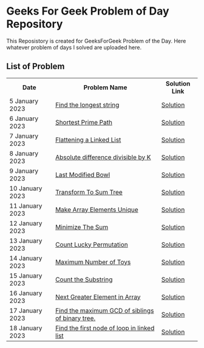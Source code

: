 <h1>Geeks For Geek Problem of Day Repository</h1>
<p>
This Reposistory is created for GeeksForGeek Problem of the Day. Here whatever problem of days I
solved are uploaded here. 
</p>
<h2>List of Problem</h2>
<table>
<tr>
<th>Date</th>
<th>Problem Name</th>
<th>Solution Link</th>
</tr>
<tr>
<td>5 January 2023</td>
<td><a href="https://practice.geeksforgeeks.org/problems/8d157f11af5416087251513cfc38ffc4d23be308/1">Find the longest string</a></td>
<td><a href="https://github.com/pratikvairat/Problem_Of_Day_GFG/blob/main/LongestString.cpp">Solution</td>
<tr>

<td>6 January 2023</td>
<td><a href="https://practice.geeksforgeeks.org/problems/1646a9b5169d7571cf672f2a31533af083d1f479/1">Shortest Prime Path</a></td>
<td><a href="https://github.com/pratikvairat/Problem_Of_Day_GFG/blob/main/Shortest_Prime_Path.cpp">Solution</td>
</tr>
<tr>
<td>7 January 2023</td>
<td><a href="https://practice.geeksforgeeks.org/problems/da62a798bca208c7a678c133569c3dc7f5b73500/1">Flattening a Linked List</a></td>
<td><a href="https://github.com/pratikvairat/Problem_Of_Day_GFG/blob/main/Flatten_A_Linked_List.cpp">Solution</a></td>
</tr>
<tr>
<td>8 January 2023</td>
<td><a href="https://practice.geeksforgeeks.org/problems/e0059183c88ab680b2f73f7d809fb8056fe9dc43/1">Absolute difference divisible by K</a></td>
<td><a href="https://github.com/pratikvairat/Problem_Of_Day_GFG/blob/main/Absolute_Diff_Divisiable_By_K.cpp">Solution</a></td>
</tr>
<tr>
<td>9 January 2023</td>
<td><a href="https://practice.geeksforgeeks.org/problems/33af95e5935f1f2a0c3f5083c4b9d0db68e97bd4/1">Last Modified Bowl</a></td>
<td><a href="https://github.com/pratikvairat/Problem_Of_Day_GFG/blob/main/Last_Modified_Bowl.cpp">Solution</a></td>
</tr>
<tr>
<td>10 January 2023</td>
<td><a href="https://practice.geeksforgeeks.org/problems/d7e0ce338b11f0be36877d9c35cc8dfad6636957/1">Transform To Sum Tree</a></td>
<td><a href="https://github.com/pratikvairat/Problem_Of_Day_GFG/blob/main/Transform_To_Sum_Tree.cpp">Solution</a></td>
<tr>
<td>11 January 2023</td>
<td><a href="https://practice.geeksforgeeks.org/problems/6e63df6d2ebdf6408a9b364128bb1123b5b13450/1"> Make Array Elements Unique</a></td>
<td><a href="https://github.com/pratikvairat/Problem_Of_Day_GFG/blob/main/Make_array_Unique.cpp">Solution</a></td>
</tr>
<tr>
<td>12 January 2023</td>
<td><a href="https://practice.geeksforgeeks.org/problems/86e609332c9ef4f6b8aa79db11a6c0808c4a1bca/1">Minimize The Sum</a></td>
<td><a href="https://github.com/pratikvairat/Problem_Of_Day_GFG/blob/main/Minimize_Sum.cpp">Solution</a></td>
</tr>
<tr>
<td>13 January 2023</td>
<td><a href="https://practice.geeksforgeeks.org/problems/e9e2da3de3eb35679ca7e17b752ae877635f1a26/1">Count Lucky Permutation</a></td>
<td><a href="https://github.com/pratikvairat/Problem_Of_Day_GFG/blob/main/Count_Lucky_Permutation.cpp">Solution</a></td>
</tr>
<tr>
<td>14 January 2023</td>
<td><a href="https://practice.geeksforgeeks.org/problems/maximum-number-of-toys/1">Maximum Number of Toys</td>
<td><a href="https://github.com/pratikvairat/Problem_Of_Day_GFG/blob/main/Maximum_No_Of_Toys.cpp">Solution</td>
</tr>
<tr>
<td>15 January 2023</td>
<td><a href="https://practice.geeksforgeeks.org/problems/f72994353d123b925ff20f0694b662191df03ea2/1">Count the Substring</a></td>
<td><a href="https://github.com/pratikvairat/Problem_Of_Day_GFG/blob/main/Count_The_Substrings.cpp">Solution</a></td>
</tr>
<tr>
<td>16 January 2023</td>
<td><a href="https://practice.geeksforgeeks.org/problems/214734e358208c1c6811d9b237b518f6b3c3c094/1">Next Greater Element in Array</a></td>
<td><a href="https://github.com/pratikvairat/Problem_Of_Day_GFG/blob/main/Next_Greater_Elements.cpp">Solution</a></td>
</tr>
<tr>
<td>17 January 2023</td>
<td><a href="https://practice.geeksforgeeks.org/problems/6eb51dc638ee1b936f38d1ab4b2f7062d4425463/1">Find the maximum GCD of siblings of binary tree.</a></td>
<td><a href="https://github.com/pratikvairat/Problem_Of_Day_GFG/blob/main/maxGCD.cpp">Solution</td>
</tr>
<tr>
<td>18 January 2023</td>
<td><a href="https://practice.geeksforgeeks.org/problems/44bb5287b98797782162ffe3d2201621f6343a4b/1">Find the first node of loop in linked list</a></td>
<td><a href="https://github.com/pratikvairat/Problem_Of_Day_GFG/blob/main/Find_first_node.cpp">Solution</a></td>
</tr>
</table>
